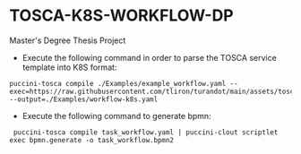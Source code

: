 # TOSCA-K8S-WORKFLOW-DP
Master's Degree Thesis Project

- Execute the following command in order to parse the TOSCA service template into K8S format:

```
puccini-tosca compile ./Examples/example_workflow.yaml --exec=https://raw.githubusercontent.com/tliron/turandot/main/assets/tosca/profiles/kubernetes/1.0/js/resources/get.js --output=./Examples/workflow-k8s.yaml
```

- Execute the following command  to generate bpmn:

```
 puccini-tosca compile task_workflow.yaml | puccini-clout scriptlet exec bpmn.generate -o task_workflow.bpmn2
```
